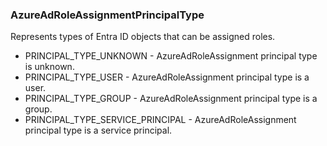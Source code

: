 ### AzureAdRoleAssignmentPrincipalType
Represents types of Entra ID objects that can be assigned roles.

- PRINCIPAL_TYPE_UNKNOWN - AzureAdRoleAssignment principal type is unknown.
- PRINCIPAL_TYPE_USER - AzureAdRoleAssignment principal type is a user.
- PRINCIPAL_TYPE_GROUP - AzureAdRoleAssignment principal type is a group.
- PRINCIPAL_TYPE_SERVICE_PRINCIPAL - AzureAdRoleAssignment principal type is a service principal.
